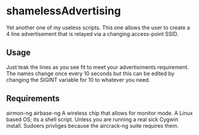# shamelessAdvertising
Yet another one of my useless scripts.
This one allows the user to create a 4 line advertisement that is relayed via a changing access-point SSID.

## Usage
Just teak the lines as you see fit to meet your advertisiments requirement.
The names change once every 10 seconds but this can be edited by changing the SIGINT variable for 10 to whatever you need.

## Requirements
airmon-ng
airbase-ng
A wireless chip that allows for monitor mode.
A Linux based OS; its a shell script. Unless you are running a real sick Cygwin install.
Sudoers privliges because the aircrack-ng suite requires them.
